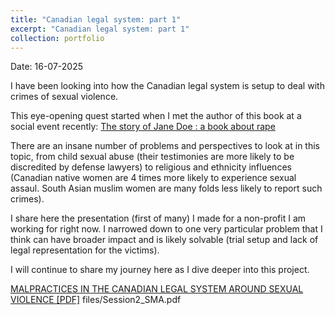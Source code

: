 ```yaml
---
title: "Canadian legal system: part 1"
excerpt: "Canadian legal system: part 1"
collection: portfolio
---
```


Date: 16-07-2025

I have been looking into how the Canadian legal system is setup to deal with crimes of sexual violence.

This eye-opening quest started when I met the author of this book at a social event recently: [The story of Jane Doe : a book about rape](https://www.torontopubliclibrary.ca/detail.jsp?Entt=RDM225940&R=225940)

There are an insane number of problems and perspectives to look at in this topic, from child sexual abuse (their testimonies are more likely to be discredited by defense lawyers) to religious and ethnicity influences (Canadian native women are 4 times more likely to experience sexual assaul. South Asian muslim women are many folds less likely to report such crimes).

I share here the presentation (first of many) I made for a non-profit I am working for right now. I narrowed down to one very particular problem that I think can have broader impact and is likely solvable (trial setup and lack of legal representation for the victims).

I will continue to share my journey here as I dive deeper into this project.

[MALPRACTICES IN THE CANADIAN LEGAL SYSTEM AROUND SEXUAL VIOLENCE [PDF]](http://AroosaIjaz.github.io/files/Session2_SMA.pdf)
files/Session2_SMA.pdf
